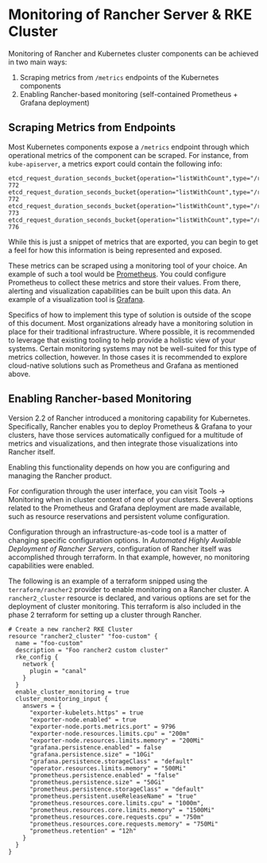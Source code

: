 # Monitoring of Rancher Server & RKE Cluster

Monitoring of Rancher and Kubernetes cluster components can be achieved in two main ways:
1. Scraping metrics from `/metrics` endpoints of the Kubernetes components
2. Enabling Rancher-based monitoring (self-contained Prometheus + Grafana deployment)

## Scraping Metrics from Endpoints

Most Kubernetes components expose a `/metrics` endpoint through which operational metrics of the component can be scraped. For instance, from `kube-apiserver`, a metrics export could contain the following info:

```
etcd_request_duration_seconds_bucket{operation="listWithCount",type="/registry/management.cattle.io/clusters",le="0.05"} 772
etcd_request_duration_seconds_bucket{operation="listWithCount",type="/registry/management.cattle.io/clusters",le="0.1"} 772
etcd_request_duration_seconds_bucket{operation="listWithCount",type="/registry/management.cattle.io/clusters",le="0.25"} 773
etcd_request_duration_seconds_bucket{operation="listWithCount",type="/registry/management.cattle.io/clusters",le="0.5"} 776
```

While this is just a snippet of metrics that are exported, you can begin to get a feel for how this information is being represented and exposed. 

These metrics can be scraped using a monitoring tool of your choice. An example of such a tool would be [Prometheus](https://prometheus.io/). You could configure Prometheus to collect these metrics and store their values. From there, alerting and visualization capabilities can be built upon this data. An example of a visualization tool is [Grafana](https://grafana.com/). 

Specifics of how to implement this type of solution is outside of the scope of this document. Most organizations already have a monitoring solution in place for their traditional infrastructure. Where possible, it is recommended to leverage that existing tooling to help provide a holistic view of your systems. Certain monitoring systems may not be well-suited for this type of metrics collection, however. In those cases it is recommended to explore cloud-native solutions such as Prometheus and Grafana as mentioned above. 

## Enabling Rancher-based Monitoring

Version 2.2 of Rancher introduced a monitoring capability for Kubernetes. Specifically, Rancher enables you to deploy Prometheus & Grafana to your clusters, have those services automatically configued for a multitude of metrics and visualizations, and then integrate those visualizations into Rancher itself. 

Enabling this functionality depends on how you are configuring and managing the Rancher product.

For configuration through the user interface, you can visit Tools -> Monitoring when in cluster context of one of your clusters. Several options related to the Prometheus and Grafana deployment are made available, such as resource reservations and persistent volume configuration. 

Configuration through an infrastructure-as-code tool is a matter of changing specific configuration options. In _Automated Highly Available Deployment of Rancher Servers_, configuration of Rancher itself was accomplished through terraform. In that example, however, no monitoring capabilities were enabled. 

The following is an example of a terraform snipped using the `terraform/rancher2` provider to enable monitoring on a Rancher cluster. A `rancher2_cluster` resource is declared, and various options are set for the deployment of cluster monitoring.  This terraform is also included in the phase 2 terraform for setting up a cluster through Rancher.

```
# Create a new rancher2 RKE Cluster
resource "rancher2_cluster" "foo-custom" {
  name = "foo-custom"
  description = "Foo rancher2 custom cluster"
  rke_config {
    network {
      plugin = "canal"
    }
  }
  enable_cluster_monitoring = true
  cluster_monitoring_input {
    answers = {
      "exporter-kubelets.https" = true
      "exporter-node.enabled" = true
      "exporter-node.ports.metrics.port" = 9796
      "exporter-node.resources.limits.cpu" = "200m"
      "exporter-node.resources.limits.memory" = "200Mi"
      "grafana.persistence.enabled" = false
      "grafana.persistence.size" = "10Gi"
      "grafana.persistence.storageClass" = "default"
      "operator.resources.limits.memory" = "500Mi"
      "prometheus.persistence.enabled" = "false"
      "prometheus.persistence.size" = "50Gi"
      "prometheus.persistence.storageClass" = "default"
      "prometheus.persistent.useReleaseName" = "true"
      "prometheus.resources.core.limits.cpu" = "1000m",
      "prometheus.resources.core.limits.memory" = "1500Mi"
      "prometheus.resources.core.requests.cpu" = "750m"
      "prometheus.resources.core.requests.memory" = "750Mi"
      "prometheus.retention" = "12h"
    }
  }
}
```
